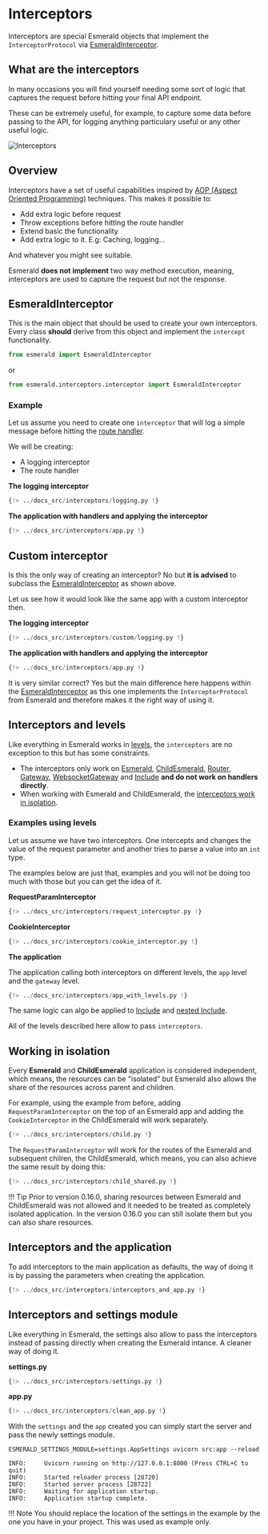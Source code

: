 # Interceptors

Interceptors are special Esmerald objects that implement the `InterceptorProtocol` via
[EsmeraldInterceptor](#esmeraldinterceptor).

## What are the interceptors

In many occasions you will find yourself needing some sort of logic that captures the request before
hitting your final API endpoint.

These can be extremely useful, for example, to capture some data
before passing to the API, for logging anything particulary useful or any other useful logic.

<img src="https://res.cloudinary.com/dymmond/image/upload/v1673451429/esmerald/resources/interceptors_tyohjr.png" alt="Interceptors" />

## Overview

Interceptors have a set of useful capabilities inspired by
<a href="https://en.wikipedia.org/wiki/Aspect-oriented_programming" target="_blank">AOP (Aspect Oriented Programming)</a>
techniques. This makes it possible to:

- Add extra logic before request
- Throw exceptions before hitting the route handler
- Extend basic the functionality
- Add extra logic to it. E.g: Caching, logging...

And whatever you might see suitable.

Esmerald **does not implement** two way method execution, meaning, interceptors are used to capture
the request but not the response.

## EsmeraldInterceptor

This is the main object that should be used to create your own interceptors. Every class **should**
derive from this object and implement the `intercept` functionality.

```python
from esmerald import EsmeraldInterceptor
```

or

```python
from esmerald.interceptors.interceptor import EsmeraldInterceptor
```

### Example

Let us assume you need to create one `interceptor` that will log a simple message before hitting the
[route handler](./routing/handlers.md).

We will be creating:

- A logging interceptor
- The route handler

**The logging interceptor**

```python
{!> ../docs_src/interceptors/logging.py !}
```

**The application with handlers and applying the interceptor**

```python hl_lines="11"
{!> ../docs_src/interceptors/app.py !}
```

## Custom interceptor

Is this the only way of creating an interceptor? No but **it is advised** to subclass the
[EsmeraldInterceptor](#esmeraldinterceptor) as shown above.

Let us see how it would look like the same app with a custom interceptor then.

**The logging interceptor**

```python hl_lines="7"
{!> ../docs_src/interceptors/custom/logging.py !}
```

**The application with handlers and applying the interceptor**

```python hl_lines="11"
{!> ../docs_src/interceptors/app.py !}
```

It is very similar correct? Yes but the main difference here happens within the
[EsmeraldInterceptor](#esmeraldinterceptor) as this one implements the `InterceptorProtocol` from
Esmerald and therefore makes it the right way of using it.

## Interceptors and levels

Like everything in Esmerald works in [levels](./application/levels.md), the `interceptors` are no
exception to this but has some constraints.

- The interceptors only work on [Esmerald](./application/applications.md),
[ChildEsmerald](./routing/router.md#child-esmerald-application),
[Router](./routing/router.md#router),
[Gateway](./routing/routes.md#gateway),
[WebsocketGateway](./routing/routes.md#websocketgateway) and [Include](./routing/routes.md#include)
**and do not work on handlers directly**.
- When working with Esmerald and ChildEsmerald, the [interceptors work in isolation](#working-in-isolation).

### Examples using levels

Let us assume we have two interceptors. One intercepts and changes the value of the
request parameter and another tries to parse a value into an `int` type.

The examples below are just that, examples and you will not be doing too much with those but
you can get the idea of it.

**RequestParamInterceptor**

```python
{!> ../docs_src/interceptors/request_interceptor.py !}
```

**CookieInterceptor**

```python
{!> ../docs_src/interceptors/cookie_interceptor.py !}
```

**The application** 

The application calling both interceptors on different levels, the `app` level and the `gateway`
level.

```python hl_lines="12-13"
{!> ../docs_src/interceptors/app_with_levels.py !}
```

The same logic can algo be applied to [Include](./routing/routes.md#include) and
[nested Include](./routing/routes.md#nested-routes).

All of the levels described here allow to pass `interceptors`.

## Working in isolation

Every **Esmerald** and **ChildEsmerald** application is considered independent, which means,
the resources can be "isolated" but Esmerald also allows the share of the resources across parent
and children.

For example, using the example from before, adding `RequestParamInterceptor` on the top of
an Esmerald app and adding the `CookieInterceptor` in the ChildEsmerald will work separately.

```python hl_lines="17 22"
{!> ../docs_src/interceptors/child.py !}
```

The `RequestParamInterceptor` will work for the routes of the Esmerald and subsequent chilren,
the ChildEsmerald, which means, you can also achieve the same result by doing this:

```python hl_lines="17"
{!> ../docs_src/interceptors/child_shared.py !}
```

!!! Tip
    Prior to version 0.16.0, sharing resources between Esmerald and ChildEsmerald was not allowed
    and it needed to be treated as completely isolated application. In the version 0.16.0 you can
    still isolate them but you can also share resources.

## Interceptors and the application

To add interceptors to the main application as defaults, the way of doing it is by passing the
parameters when creating the application.

```python hl_lines="13"
{!> ../docs_src/interceptors/interceptors_and_app.py !}
```

## Interceptors and settings module

Like everything in Esmerald, the settings also allow to pass the interceptors instead of passing
directly when creating the Esmerald intance. A cleaner way of doing it.

**settings.py**

```python
{!> ../docs_src/interceptors/settings.py !}
```

**app.py**

```python
{!> ../docs_src/interceptors/clean_app.py !}
```

With the `settings` and the `app` created you can simply start the server and pass the newly
settings module.

```shell
ESMERALD_SETTINGS_MODULE=settings.AppSettings uvicorn src:app --reload

INFO:     Uvicorn running on http://127.0.0.1:8000 (Press CTRL+C to quit)
INFO:     Started reloader process [28720]
INFO:     Started server process [28722]
INFO:     Waiting for application startup.
INFO:     Application startup complete.
```

!!! Note
    You should replace the location of the settings in the example by the one you have
    in your project. This was used as example only.
